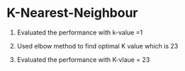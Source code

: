 # K-Nearest-Neighbour

1. Evaluated the performance with k-value =1

2. Used elbow method to find optimal K value which is 23

3. Evaluated the performance with K-vlaue = 23
